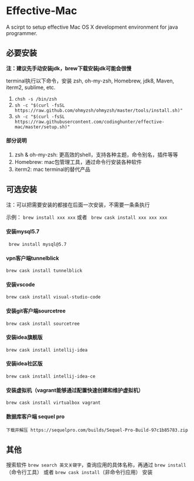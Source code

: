# Effective-Mac

A scirpt to setup effective Mac OS X development environment for java programmer.

## 必要安装
**注：建议先手动安装jdk，brew下载安装jdk可能会很慢**

terminal执行以下命令，安装 zsh, oh-my-zsh, Homebrew, jdk8, Maven, iterm2, sublime, etc.

1. ` chsh -s /bin/zsh `
2. ` sh -c "$(curl -fsSL https://raw.github.com/ohmyzsh/ohmyzsh/master/tools/install.sh)" `
3. ` sh -c "$(curl -fsSL https://raw.githubusercontent.com/codinghunter/effective-mac/master/setup.sh)" `

#### 部分说明

1. zsh & oh-my-zsh: 更高效的shell，支持各种主题，命令别名，插件等等
2. Homebrew: mac包管理工具，通过命令行安装各种软件
3. iterm2: mac terminal的替代产品

## 可选安装

注：可以把需要安装的都接在后面一次安装，不需要一条条执行

示例： ` brew install xxx xxx ` 或者 ` brew cask install xxx xxx xxx`

#### 安装mysql5.7

` brew install mysql@5.7`

#### vpn客户端tunnelblick
` brew cask install tunnelblick `

#### 安装vscode

` brew cask install visual-studio-code `

#### 安装git客户端sourcetree

` brew cask install sourcetree `

#### 安装idea旗舰版

` brew cask install intellij-idea `

#### 安装idea社区版

` brew cask install intellij-idea-ce `

#### 安装虚拟机（vagrant能够通过配置快速创建和维护虚拟机）

` brew cask install virtualbox vagrant `

#### 数据库客户端 sequel pro

`下载并解压 https://sequelpro.com/builds/Sequel-Pro-Build-97c1b85783.zip `

## 其他

搜索软件 `brew search 英文关键字`，查询应用的具体名称，再通过 `brew install`（命令行工具） 或者 `brew cask install`（非命令行应用） 安装
